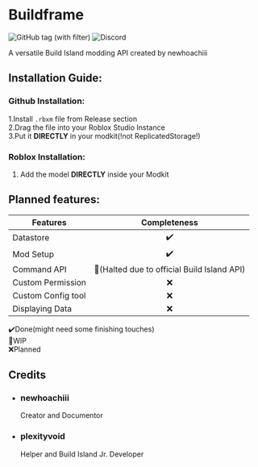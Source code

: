 # Buildframe

![GitHub tag (with filter)](https://img.shields.io/github/v/tag/Ncursor/buildframe?style=for-the-badge&label=Version)
![Discord](https://img.shields.io/discord/748269562759348304?style=for-the-badge&logo=discord&label=Build%20Island)

A versatile Build Island modding API created by newhoachiii

## Installation Guide:
### Github Installation:
1.Install `.rbxm` file from Release section<br>
2.Drag the file into your Roblox Studio Instance<br>
3.Put it **DIRECTLY** in your modkit(!not ReplicatedStorage!)

### Roblox Installation:
1. Add the model **DIRECTLY** inside your Modkit

## Planned features:

|Features          |Completeness|
|------------------|:----------:|
|Datastore         |✔️|
|Mod Setup         |✔️|
|Command API       |🔨(Halted due to official Build Island API)|
|Custom Permission |❌|
|Custom Config tool|❌|
|Displaying Data   |❌|

✔️Done(might need some finishing touches) </br>
🔨WIP </br>
❌Planned </br>

## Credits

- ### newhoachiii
  Creator and Documentor
- ### plexityvoid
  Helper and Build Island Jr. Developer

